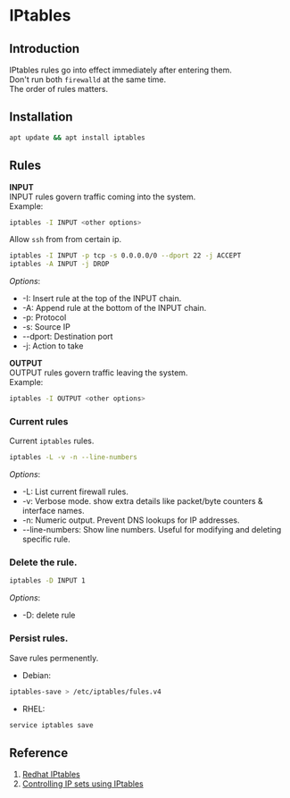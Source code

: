# IPtables

## Introduction
IPtables rules go into effect immediately after entering them.  
    Don't run both `firewalld` at the same time.  
The order of rules matters.  

## Installation
```sh
apt update && apt install iptables
```


## Rules  
**INPUT**  
INPUT rules govern traffic coming into the system.  
Example:  
```sh
iptables -I INPUT <other options>
```  

Allow `ssh` from from certain ip.  
```sh
iptables -I INPUT -p tcp -s 0.0.0.0/0 --dport 22 -j ACCEPT
iptables -A INPUT -j DROP
```
*Options*:  
- -I: Insert rule at the top of the INPUT chain.
- -A: Append rule at the bottom of the INPUT chain.
- -p: Protocol
- -s: Source IP
- --dport: Destination port
- -j: Action to take


**OUTPUT**  
OUTPUT rules govern traffic leaving the system.  
Example:  
```sh
iptables -I OUTPUT <other options>
```  


### Current rules  
Current `iptables` rules.  
```sh
iptables -L -v -n --line-numbers
```  
*Options*:  
- -L: List current firewall rules.  
- -v: Verbose mode. show extra details like packet/byte counters & interface names.  
- -n: Numeric output. Prevent DNS lookups for IP addresses.  
- --line-numbers: Show line numbers. Useful for modifying and deleting specific rule.  


### Delete the rule.  
```sh
iptables -D INPUT 1
```  
*Options*:  
- -D: delete rule  

### Persist rules.  
Save rules permenently.
- Debian:  
```sh
iptables-save > /etc/iptables/fules.v4
```  

- RHEL:  
```sh
service iptables save
```  

## Reference
1. [Redhat IPtables](https://www.redhat.com/en/blog/iptables)
2. [Controlling IP sets using IPtables](https://docs.redhat.com/en/documentation/red_hat_enterprise_linux/7/html/security_guide/sec-setting_and_controlling_ip_sets_using_iptables#sec-Setting_and_Controlling_IP_sets_using_iptables)
